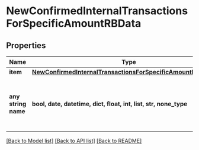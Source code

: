 # NewConfirmedInternalTransactionsForSpecificAmountRBData


## Properties
Name | Type | Description | Notes
------------ | ------------- | ------------- | -------------
**item** | [**NewConfirmedInternalTransactionsForSpecificAmountRBDataItem**](NewConfirmedInternalTransactionsForSpecificAmountRBDataItem.md) |  | 
**any string name** | **bool, date, datetime, dict, float, int, list, str, none_type** | any string name can be used but the value must be the correct type | [optional]

[[Back to Model list]](../README.md#documentation-for-models) [[Back to API list]](../README.md#documentation-for-api-endpoints) [[Back to README]](../README.md)


